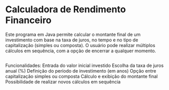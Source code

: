 # Calculadora de Rendimento Financeiro

Este programa em Java permite calcular o montante final de um investimento com base na taxa de juros, no tempo e no tipo de capitalização (simples ou composta).
O usuário pode realizar múltiplos cálculos em sequência, com a opção de encerrar a qualquer momento.

##

Funcionalidades:
Entrada do valor inicial investido
Escolha da taxa de juros anual (%)
Definição do período de investimento (em anos)
Opção entre capitalização simples ou composta
Cálculo e exibição do montante final
Possibilidade de realizar novos cálculos em sequência